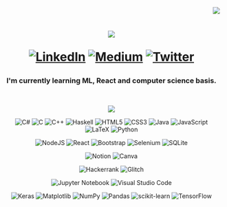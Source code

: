 <div align="right">
  <img src="https://visitcount.itsvg.in/api?id=imtribute12&icon=8&color=11" />
</div>
<h1 align="center">
  <a href="https://github.com/imtribute12">
    <img src="https://readme-typing-svg.herokuapp.com?size=36&color=660099&center=true&multiline=true&width=500&height=100&lines=Hi!+%F0%9F%91%8B;I'm+Seda+%F0%9F%98%8A">
  </a>
  
<div align="center">

[![LinkedIn](https://img.shields.io/badge/LinkedIn-%230077B5.svg?logo=linkedin&logoColor=white)](https://linkedin.com/in/seda-n-taskan) [![Medium](https://img.shields.io/badge/Medium-12100E?logo=medium&logoColor=white)](https://medium.com/@nubika) [![Twitter](https://img.shields.io/badge/Twitter-%231DA1F2.svg?logo=Twitter&logoColor=white)](https://twitter.com/nubisqueendom) 
</h1>

<div align="center">
<h3 align="center">I'm currently learning ML, React and computer science basis. </h3>
<br>

<!---!  ![](https://github-readme-stats.vercel.app/api/top-langs/?username=imtribute12&theme=midnight-purple&hide_border=true&include_all_commits=true&count_private=false&layout=compact)--->

    
  ![](https://github-readme-streak-stats.herokuapp.com/?user=imtribute12&theme=midnight-purple&hide_border=true)
  <br/>
</div>


<!---![](https://github-profile-trophy.vercel.app/?username=imtribute12&theme=tokyonight&no-frame=true&no-bg=true&margin-w=0)--->

<div align="center">



  ![C#](https://img.shields.io/badge/c%23-%23239120.svg?style=for-the-badge&logo=c-sharp&logoColor=white) 
  ![C](https://img.shields.io/badge/c-%2300599C.svg?style=for-the-badge&logo=c&logoColor=white) 
  ![C++](https://img.shields.io/badge/c++-%2300599C.svg?style=for-the-badge&logo=c%2B%2B&logoColor=white)
  ![Haskell](https://img.shields.io/badge/Haskell-5e5086?style=for-the-badge&logo=haskell&logoColor=white) 
  ![HTML5](https://img.shields.io/badge/html5-%23E34F26.svg?style=for-the-badge&logo=html5&logoColor=white) 
  ![CSS3](https://img.shields.io/badge/css3-%231572B6.svg?style=for-the-badge&logo=css3&logoColor=white) 
  ![Java](https://img.shields.io/badge/java-%23ED8B00.svg?style=for-the-badge&logo=java&logoColor=white) 
  ![JavaScript](https://img.shields.io/badge/javascript-%23323330.svg?style=for-the-badge&logo=javascript&logoColor=%23F7DF1E) 
  ![LaTeX](https://img.shields.io/badge/latex-%23008080.svg?style=for-the-badge&logo=latex&logoColor=white) 
  ![Python](https://img.shields.io/badge/python-3670A0?style=for-the-badge&logo=python&logoColor=ffdd54) 
   <!---!![Julia](https://img.shields.io/badge/-Julia-9558B2?style=for-the-badge&logo=julia&logoColor=white)--->

  ![NodeJS](https://img.shields.io/badge/node.js-6DA55F?style=for-the-badge&logo=node.js&logoColor=white) 
  ![React](https://img.shields.io/badge/react-%2320232a.svg?style=for-the-badge&logo=react&logoColor=%2361DAFB) 
  ![Bootstrap](https://img.shields.io/badge/bootstrap-%23563D7C.svg?style=for-the-badge&logo=bootstrap&logoColor=white) 
  ![Selenium](https://img.shields.io/badge/-selenium-%43B02A?style=for-the-badge&logo=selenium&logoColor=white)
  ![SQLite](https://img.shields.io/badge/sqlite-%2307405e.svg?style=for-the-badge&logo=sqlite&logoColor=white) 

  ![Notion](https://img.shields.io/badge/Notion-%23000000.svg?style=for-the-badge&logo=notion&logoColor=white)
  ![Canva](https://img.shields.io/badge/Canva-%2300C4CC.svg?style=for-the-badge&logo=Canva&logoColor=white)
  <!---!![Kaggle](https://img.shields.io/badge/Kaggle-035a7d?style=for-the-badge&logo=kaggle&logoColor=white)--->
  ![Hackerrank](https://img.shields.io/badge/-Hackerrank-2EC866?style=for-the-badge&logo=HackerRank&logoColor=white)
  ![Glitch](https://img.shields.io/badge/glitch-%233333FF.svg?style=for-the-badge&logo=glitch&logoColor=white) 

  ![Jupyter Notebook](https://img.shields.io/badge/jupyter-%23FA0F00.svg?style=for-the-badge&logo=jupyter&logoColor=white)
  ![Visual Studio Code](https://img.shields.io/badge/Visual%20Studio%20Code-0078d7.svg?style=for-the-badge&logo=visual-studio-code&logoColor=white)
  
  ![Keras](https://img.shields.io/badge/Keras-%23D00000.svg?style=for-the-badge&logo=Keras&logoColor=white)
  ![Matplotlib](https://img.shields.io/badge/Matplotlib-%23ffffff.svg?style=for-the-badge&logo=Matplotlib&logoColor=black)
  ![NumPy](https://img.shields.io/badge/numpy-%23013243.svg?style=for-the-badge&logo=numpy&logoColor=white)
  ![Pandas](https://img.shields.io/badge/pandas-%23150458.svg?style=for-the-badge&logo=pandas&logoColor=white)
  ![scikit-learn](https://img.shields.io/badge/scikit--learn-%23F7931E.svg?style=for-the-badge&logo=scikit-learn&logoColor=white)
  ![TensorFlow](https://img.shields.io/badge/TensorFlow-%23FF6F00.svg?style=for-the-badge&logo=TensorFlow&logoColor=white) 
